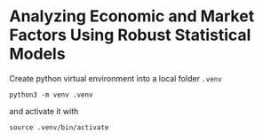 # **Analyzing Economic and Market Factors Using Robust Statistical Models**



Create python virtual environment into a local folder `.venv`
```
python3 -m venv .venv
```
and activate it with
```
source .venv/bin/activate
```
